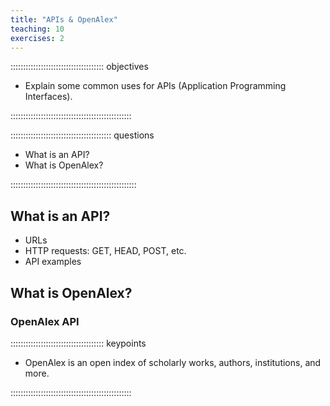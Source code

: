 ```yaml
---
title: "APIs & OpenAlex"
teaching: 10
exercises: 2
---
```


::::::::::::::::::::::::::::::::::::: objectives

- Explain some common uses for APIs (Application Programming Interfaces).

::::::::::::::::::::::::::::::::::::::::::::::::

:::::::::::::::::::::::::::::::::::::::: questions

- What is an API?
- What is OpenAlex?

::::::::::::::::::::::::::::::::::::::::::::::::::

## What is an API?

- URLs
- HTTP requests: GET, HEAD, POST, etc.
- API examples

## What is OpenAlex?

### OpenAlex API


::::::::::::::::::::::::::::::::::::: keypoints 

- OpenAlex is an open index of scholarly works, authors, institutions, and more. 

::::::::::::::::::::::::::::::::::::::::::::::::


